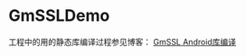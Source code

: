# GmSSLDemo

工程中的用的静态库编译过程参见博客： [GmSSL Android库编译](https://www.cnblogs.com/freedreamnight/p/14745843.html)
